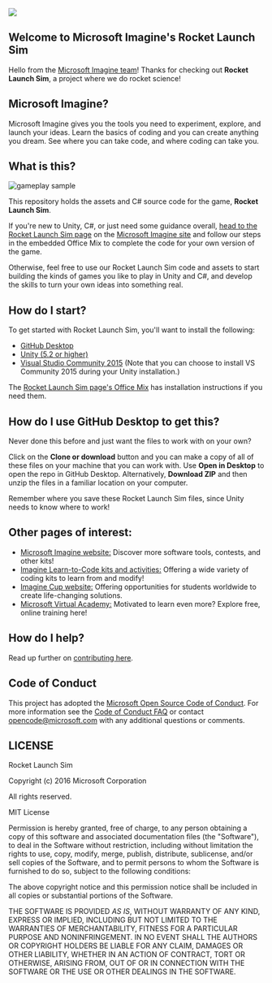 ![](https://github.com/Microsoft/Imagine_rocket-launch-sim/blob/master/Microsoft-Imagine.png)

## Welcome to Microsoft Imagine's Rocket Launch Sim
Hello from the [Microsoft Imagine team](http://imagine.microsoft.com)! Thanks for checking out **Rocket Launch Sim**, a project where we do rocket science!

## Microsoft Imagine?
Microsoft Imagine gives you the tools you need to experiment, explore, and launch your ideas.  Learn the basics of coding and you can create anything you dream. See where you can take code, and where coding can take you.  

## What is this?
![gameplay sample](https://github.com/Microsoft/Imagine_rocket-launch-sim/blob/master/RocketLaunchInAction.gif)

This repository holds the assets and C# source code for the game, **Rocket Launch Sim**. 

If you're new to Unity, C#, or just need some guidance overall, [head to the Rocket Launch Sim page](https://msdn.microsoft.com/imagine/imagine-create034) on the [Microsoft Imagine site](http://imagine.microsoft.com) and follow our steps in the embedded Office Mix to complete the code for your own version of the game.

Otherwise, feel free to use our Rocket Launch Sim code and assets to start building the kinds of games you like to play in Unity and C#, and develop the skills to turn your own ideas into something real.  

## How do I start?
To get started with Rocket Launch Sim, you'll want to install the following:
* [GitHub Desktop](https://desktop.github.com/)
* [Unity (5.2 or higher)](http://unity3d.com/get-unity)
* [Visual Studio Community 2015](https://www.visualstudio.com/en-us/products/visual-studio-community-vs.aspx) (Note that you can choose to install VS Community 2015 during your Unity installation.)

The [Rocket Launch Sim page's Office Mix](https://msdn.microsoft.com/imagine/imagine-create034) has installation instructions if you need them.

## How do I use GitHub Desktop to get this?
Never done this before and just want the files to work with on your own? 

Click on the **Clone or download** button and you can make a copy of all of these files on your machine that you can work with.  Use **Open in Desktop** to open the repo in GitHub Desktop. Alternatively, **Download ZIP** and then unzip the files in a familiar location on your computer.

Remember where you save these Rocket Launch Sim files, since Unity needs to know where to work!

## Other pages of interest:
* [Microsoft Imagine website:](http://imagine.microsoft.com) Discover more software tools, contests, and other kits!
* [Imagine Learn-to-Code kits and activities:](https://msdn.microsoft.com/imagine/imagine-create) Offering a wide variety of coding kits to learn from and modify!
* [Imagine Cup website:](https://www.imaginecup.com/) Offering opportunities for students worldwide to create life-changing solutions.
* [Microsoft Virtual Academy:](http://mva.microsoft.com) Motivated to learn even more? Explore free, online training here!

## How do I help?
Read up further on [contributing here](https://github.com/Microsoft/Imagine_rocket-launch-sim/blob/master/CONTRIBUTING.md).

## Code of Conduct
This project has adopted the [Microsoft Open Source Code of Conduct](https://opensource.microsoft.com/codeofconduct/). For more information see the [Code of Conduct FAQ](https://opensource.microsoft.com/codeofconduct/faq/) or contact [opencode@microsoft.com](mailto:opencode@microsoft.com) with any additional questions or comments.

## LICENSE

Rocket Launch Sim

Copyright (c) 2016 Microsoft Corporation

All rights reserved. 

MIT License

Permission is hereby granted, free of charge, to any person obtaining a copy of this software and associated documentation files (the "Software"), to deal in the Software without restriction, including without limitation the rights to use, copy, modify, merge, publish, distribute, sublicense, and/or sell copies of the Software, and to permit persons to whom the Software is furnished to do so, subject to the following conditions:

The above copyright notice and this permission notice shall be included in all copies or substantial portions of the Software.

THE SOFTWARE IS PROVIDED *AS IS*, WITHOUT WARRANTY OF ANY KIND, EXPRESS OR IMPLIED, INCLUDING BUT NOT LIMITED TO THE WARRANTIES OF MERCHANTABILITY, FITNESS FOR A PARTICULAR PURPOSE AND NONINFRINGEMENT. IN NO EVENT SHALL THE AUTHORS OR COPYRIGHT HOLDERS BE LIABLE FOR ANY CLAIM, DAMAGES OR OTHER LIABILITY, WHETHER IN AN ACTION OF CONTRACT, TORT OR OTHERWISE, ARISING FROM, OUT OF OR IN CONNECTION WITH THE SOFTWARE OR THE USE OR OTHER DEALINGS IN THE SOFTWARE.